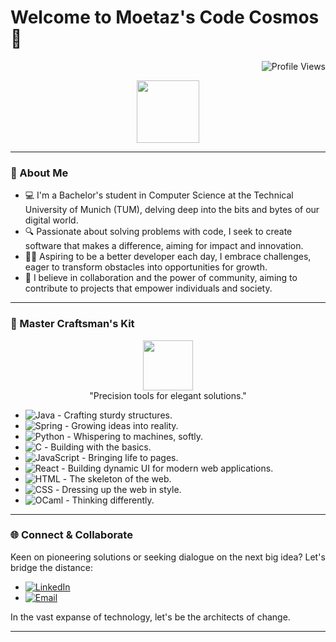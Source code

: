 # Welcome to Moetaz's Code Cosmos 🌌

<p align="right">
  <img src="https://komarev.com/ghpvc/?username=MoetazKhelil&color=blueviolet&style=flat-square" alt="Profile Views"/>
</p>

<div align="center">
  <img src="https://media.giphy.com/media/hvRJCLFzcasrR4ia7z/giphy.gif" width="100">
</div>

---

### 🚀 About Me

- 💻 I'm a Bachelor's student in Computer Science at the Technical University of Munich (TUM), delving deep into the bits and bytes of our digital world.
- 🔍 Passionate about solving problems with code, I seek to create software that makes a difference, aiming for impact and innovation.
- 👨‍💻 Aspiring to be a better developer each day, I embrace challenges, eager to transform obstacles into opportunities for growth.
- 🤝 I believe in collaboration and the power of community, aiming to contribute to projects that empower individuals and society.


---

### 🧰 Master Craftsman's Kit

<p align="center">
  <img src="https://media.giphy.com/media/SWoSkN6DxTszqIKEqv/giphy.gif" width="80"> 
  <br>"Precision tools for elegant solutions."
</p>

- ![Java](https://img.shields.io/badge/-Java-05122A?style=flat&logo=Java&logoColor=FFA518) - Crafting sturdy structures.
- ![Spring](https://img.shields.io/badge/-Spring-05122A?style=flat&logo=spring&logoColor=6DB33F) - Growing ideas into reality.
- ![Python](https://img.shields.io/badge/-Python-05122A?style=flat&logo=Python&logoColor=3776AB) - Whispering to machines, softly.
- ![C](https://img.shields.io/badge/-C-05122A?style=flat&logo=C&logoColor=A8B9CC) - Building with the basics.
- ![JavaScript](https://img.shields.io/badge/-JavaScript-05122A?style=flat&logo=JavaScript&logoColor=F7DF1E) - Bringing life to pages.
- ![React](https://img.shields.io/badge/-React-05122A?style=flat&logo=React&logoColor=61DAFB) - Building dynamic UI for modern web applications.
- ![HTML](https://img.shields.io/badge/-HTML-05122A?style=flat&logo=HTML5&logoColor=E34F26) - The skeleton of the web.
- ![CSS](https://img.shields.io/badge/-CSS-05122A?style=flat&logo=CSS3&logoColor=1572B6) - Dressing up the web in style.
- ![OCaml](https://img.shields.io/badge/-OCaml-05122A?style=flat&logo=OCaml&logoColor=EC6813) - Thinking differently.



---

### 🌐 Connect & Collaborate

Keen on pioneering solutions or seeking dialogue on the next big idea? Let's bridge the distance:

- [![LinkedIn](https://img.shields.io/badge/LinkedIn-%230077B5.svg?style=for-the-badge&logo=linkedin&logoColor=white)](https://www.linkedin.com/in/moetaz-khelil-8a05b721b/)
- [![Email](https://img.shields.io/badge/Email-%23D14836.svg?style=for-the-badge&logo=gmail&logoColor=white)](mailto:moetazkhelil@yahoo.com)

In the vast expanse of technology, let's be the architects of change.

---

